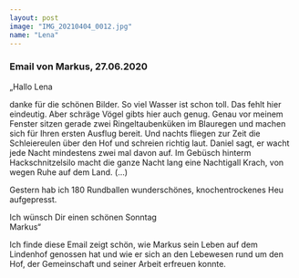 ```yaml
---
layout: post
image: "IMG_20210404_0012.jpg"
name: "Lena"
---
```


### Email von Markus, 27.06.2020

„Hallo Lena

danke für die schönen Bilder. So viel Wasser ist schon toll. Das fehlt hier eindeutig. Aber schräge Vögel gibts hier auch genug. Genau vor meinem Fenster sitzen gerade zwei Ringeltaubenküken im Blauregen und machen sich für Ihren ersten Ausflug bereit. Und nachts fliegen zur Zeit die Schleiereulen über den Hof und schreien richtig laut. Daniel sagt, er wacht jede Nacht mindestens zwei mal davon auf. Im Gebüsch hinterm Hackschnitzelsilo macht die ganze Nacht lang eine Nachtigall Krach, von wegen Ruhe auf dem Land. (…)

Gestern hab ich 180 Rundballen wunderschönes, knochentrockenes Heu aufgepresst.

Ich wünsch Dir einen schönen Sonntag \
Markus“

Ich finde diese Email zeigt schön, wie Markus sein Leben auf dem Lindenhof genossen hat und wie er sich an den Lebewesen rund um den Hof, der Gemeinschaft und seiner Arbeit erfreuen konnte.

